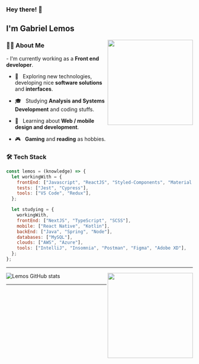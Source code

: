 ### Hey there! 👋 <h2>I'm Gabriel Lemos</h2>

<img align='right' src="https://media.giphy.com/media/M9gbBd9nbDrOTu1Mqx/giphy.gif" width="230">

<h3>👨‍🚀 About Me </h3>
- I'm currently working as a <strong>Front end developer</strong>.

- 🧪 &nbsp; Exploring new technologies, developing nice <strong>software solutions</strong> and <strong>interfaces</strong>.

- 🎓 &nbsp; Studying <strong>Analysis and Systems Development</strong> and coding stuffs.

- 🌱 &nbsp; Learning about <strong>Web / mobile design and development</strong>.

- 🎮 &nbsp; <strong>Gaming</strong> and <strong>reading</strong> as hobbies.

<h3>🛠 Tech Stack</h3>

```javascript
const lemos = (knowledge) => {
  let workingWith = {
    frontEnd: ["Javascript", "ReactJS", "Styled-Components", "Material UI"],
    tests: ["Jest", "Cypress"],
    tools: ["VS Code", "Redux"],
  };

  let studying = {
    workingWith,
    frontEnd: ["NextJS", "TypeScript", "SCSS"],
    mobile: ["React Native", "Kotlin"],
    backEnd: ["Java", "Spring", "Node"],
    databases: ["MySQL"],
    clouds: ["AWS", "Azure"],
    tools: ["IntelliJ", "Insomnia", "Postman", "Figma", "Adobe XD"],
  };
};
```
<hr>

<img align='right' src="https://media.giphy.com/media/17b875GGvV9m9sLmNc/giphy.gif" width="230">

![Lemos GitHub stats](https://github-readme-stats.vercel.app/api?username=oLemos&theme=tokyonight&show_icons=true&count_private=true)

<hr>
